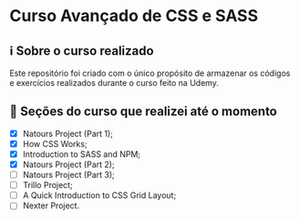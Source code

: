 # Curso Avançado de CSS e SASS

## ℹ️ Sobre o curso realizado

Este repositório foi criado com o único propósito de armazenar os códigos e exercícios realizados durante o curso feito na Udemy.

## 📖 Seções do curso que realizei até o momento

- [x] Natours Project (Part 1);
- [x] How CSS Works;
- [x] Introduction to SASS and NPM;
- [x] Natours Project (Part 2);
- [ ] Natours Project (Part 3);
- [ ] Trillo Project;
- [ ] A Quick Introduction to CSS Grid Layout;
- [ ] Nexter Project.
